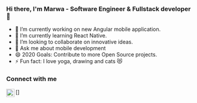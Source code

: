### Hi there, I'm Marwa - Software Engineer & Fullstack developer 👋


- 🔭 I’m currently working on new Angular mobile application.
- 🌱 I’m currently learning React Native.
- 👯 I’m looking to collaborate on innovative ideas.
- 💬 Ask me about mobile development 
- 😄 2020 Goals: Contribute to more Open Source projects.
- ⚡ Fun fact: I love yoga, drawing and cats 😻

### Connect with me

[<img align="left" alt="codeSTACKr | LinkedIn" width="22px" src="https://www.linkedin.com/in/siala-marwa-267180169/" />]
